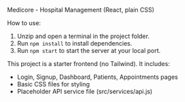 Medicore - Hospital Management (React, plain CSS)

How to use:
1. Unzip and open a terminal in the project folder.
2. Run `npm install` to install dependencies.
3. Run `npm start` to start the server at your local port.

This project is a starter frontend (no Tailwind). It includes:
- Login, Signup, Dashboard, Patients, Appointments pages
- Basic CSS files for styling
- Placeholder API service file (src/services/api.js)
